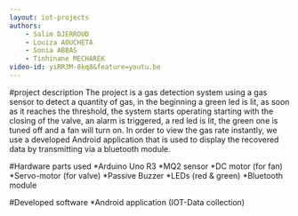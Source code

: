 ```yaml
---
layout: iot-projects
authors:
    - Salim DJERROUD
    - Louiza AOUCHETA
    - Sonia ABBAS
    - Tinhinane MECHAREK
video-id: yiRR3M-8kq8&feature=youtu.be 
---    
```

#project description
The project is a gas detection system using a gas sensor to detect a quantity of gas, in the beginning a green led is lit, as soon as it reaches the threshold, the system starts operating starting with the closing of the valve, an alarm is triggered, a red led is lit, the green one is tuned off and a fan will turn on. In order to view the gas rate instantly, we use a developed Android application that is used to display the recovered data by transmitting via a bluetooth module.

#Hardware parts used
*Arduino Uno R3
*MQ2 sensor
*DC motor (for fan)
*Servo-motor (for valve)
*Passive Buzzer
*LEDs (red & green)
*Bluetooth module

#Developed software
*Android application (IOT-Data collection)
